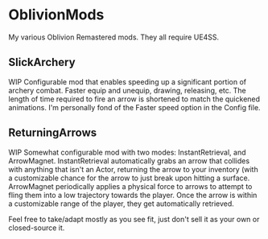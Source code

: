 # OblivionMods
My various Oblivion Remastered mods. They all require UE4SS.

## SlickArchery
WIP
Configurable mod that enables speeding up a significant portion of archery combat. Faster equip and unequip, drawing, releasing, etc. The length of time required to fire an arrow is shortened to match the quickened animations. I'm personally fond of the Faster speed option in the Config file.

## ReturningArrows
WIP
Somewhat configurable mod with two modes: InstantRetrieval, and ArrowMagnet. InstantRetrieval automatically grabs an arrow that collides with anything that isn't an Actor, returning the arrow to your inventory (with a customizable chance for the arrow to just break upon hitting a surface. ArrowMagnet periodically applies a physical force to arrows to attempt to fling them into a low trajectory towards the player. Once the arrow is within a customizable range of the player, they get automatically retrieved.

Feel free to take/adapt mostly as you see fit, just don't sell it as your own or closed-source it.
